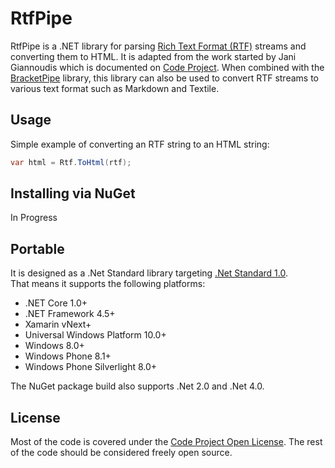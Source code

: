 # RtfPipe

RtfPipe is a .NET library for parsing [Rich Text Format (RTF)](https://www.microsoft.com/en-us/download/details.aspx?id=10725) 
streams and converting them to HTML.  It is adapted from the work started by Jani Giannoudis which
is documented on [Code Project](https://www.codeproject.com/Articles/27431/Writing-Your-Own-RTF-Converter).
When combined with the [BracketPipe](https://github.com/erdomke/BracketPipe/) library, this library
can also be used to convert RTF streams to various text format such as Markdown and Textile.

## Usage

Simple example of converting an RTF string to an HTML string:

```csharp
var html = Rtf.ToHtml(rtf);
```

## Installing via NuGet

In Progress

## Portable

It is designed as a .Net Standard library targeting [.Net Standard 1.0](https://docs.microsoft.com/en-us/dotnet/articles/standard/library).  
That means it supports the following platforms:

* .NET Core 1.0+
* .NET Framework 4.5+
* Xamarin vNext+
* Universal Windows Platform 10.0+
* Windows 8.0+
* Windows Phone 8.1+
* Windows Phone Silverlight 8.0+

The NuGet package build also supports .Net 2.0 and .Net 4.0.

## License

Most of the code is covered under the [Code Project Open License](https://www.codeproject.com/info/cpol10.aspx).
The rest of the code should be considered freely open source.
